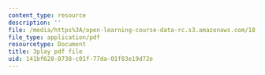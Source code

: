 ```yaml
---
content_type: resource
description: ''
file: /media/https%3A/open-learning-course-data-rc.s3.amazonaws.com/18-01sc-single-variable-calculus-fall-2010/141bf6288738c01f77da01f83e19d72e_zUEuKrxgHws.pdf
file_type: application/pdf
resourcetype: Document
title: 3play pdf file
uid: 141bf628-8738-c01f-77da-01f83e19d72e
---
```

